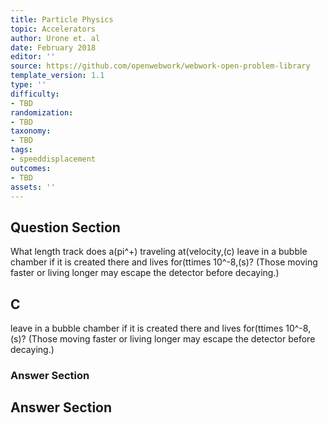 ```yaml
---
title: Particle Physics
topic: Accelerators
author: Urone et. al
date: February 2018
editor: ''
source: https://github.com/openwebwork/webwork-open-problem-library
template_version: 1.1
type: ''
difficulty:
- TBD
randomization:
- TBD
taxonomy:
- TBD
tags:
- speeddisplacement
outcomes:
- TBD
assets: ''
---
```


## Question Section 

What length track does a(pi^+) traveling at(velocity,(c) leave in a bubble chamber if it is created there and lives for(ttimes 10^-8,(s)? (Those moving faster or living longer may escape the detector before decaying.)

## C
leave in a bubble chamber if it is created there and lives for(ttimes 10^-8,(s)? (Those moving faster or living longer may escape the detector before decaying.)
### Answer Section


## Answer Section

